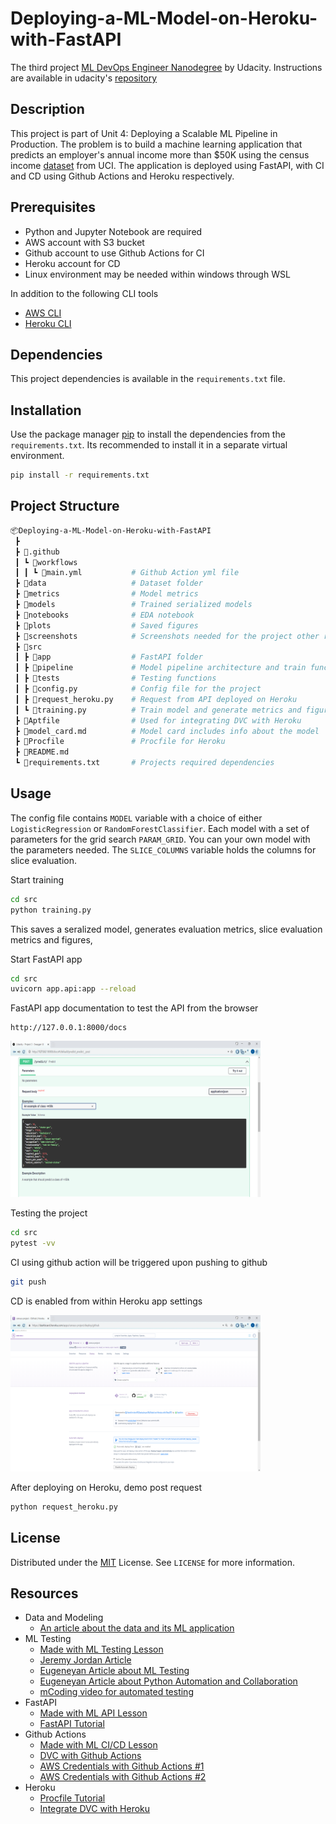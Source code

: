 # Deploying-a-ML-Model-on-Heroku-with-FastAPI
The third project [ML DevOps Engineer Nanodegree](https://www.udacity.com/course/machine-learning-dev-ops-engineer-nanodegree--nd0821) by Udacity. Instructions are available in udacity's [repository](https://github.com/udacity/nd0821-c3-starter-code/tree/master/starter)

## Description
This project is part of Unit 4: Deploying a Scalable ML Pipeline in Production. The problem is to build a machine learning application that predicts an employer's annual income more than $50K using the census income [dataset](https://archive.ics.uci.edu/ml/datasets/census+income) from UCI. The application is deployed using FastAPI, with CI and CD using Github Actions and Heroku respectively.

## Prerequisites
- Python and Jupyter Notebook are required
- AWS account with S3 bucket 
- Github account to use Github Actions for CI
- Heroku account for CD
- Linux environment may be needed within windows through WSL

In addition to the following CLI tools
- [AWS CLI](https://docs.aws.amazon.com/cli/latest/userguide/install-cliv2-linux.html)
- [Heroku CLI](https://devcenter.heroku.com/articles/heroku-cli)
## Dependencies
This project dependencies is available in the ```requirements.txt``` file.

## Installation
Use the package manager [pip](https://pip.pypa.io/en/stable/) to install the dependencies from the ```requirements.txt```. Its recommended to install it in a separate virtual environment.

```bash
pip install -r requirements.txt
```

## Project Structure
```bash
📦Deploying-a-ML-Model-on-Heroku-with-FastAPI
 ┣ 
 ┣ 📂.github
 ┃ ┗ 📂workflows
 ┃ ┃ ┗ 📜main.yml           # Github Action yml file
 ┣ 📂data                   # Dataset folder
 ┣ 📂metrics                # Model metrics
 ┣ 📂models                 # Trained serialized models
 ┣ 📂notebooks              # EDA notebook
 ┣ 📂plots                  # Saved figures
 ┣ 📂screenshots            # Screenshots needed for the project other resources
 ┣ 📂src                
 ┃ ┣ 📂app                  # FastAPI folder
 ┃ ┣ 📂pipeline             # Model pipeline architecture and train functions
 ┃ ┣ 📂tests                # Testing functions
 ┃ ┣ 📜config.py            # Config file for the project
 ┃ ┣ 📜request_heroku.py    # Request from API deployed on Heroku
 ┃ ┗ 📜training.py          # Train model and generate metrics and figures
 ┣ 📜Aptfile                # Used for integrating DVC with Heroku
 ┣ 📜model_card.md          # Model card includes info about the model 
 ┣ 📜Procfile               # Procfile for Heroku
 ┣ 📜README.md              
 ┗ 📜requirements.txt       # Projects required dependencies
```
## Usage
The config file contains ```MODEL``` variable with a choice of either ```LogisticRegression``` or ```RandomForestClassifier```. Each model with a set of parameters for the grid search ```PARAM_GRID```. You can your own model with the parameters needed. The ```SLICE_COLUMNS``` variable holds the columns for slice evaluation.

Start training
```bash
cd src
python training.py
```
This saves a seralized model, generates evaluation metrics, slice evaluation metrics and figures,

Start FastAPI app
```bash
cd src
uvicorn app.api:app --reload
```

FastAPI app documentation to test the API from the browser
```
http://127.0.0.1:8000/docs
```

<img src="screenshots/example.png" width="400" height="250">

Testing the project
```bash
cd src
pytest -vv
```

CI using github action will be triggered upon pushing to github
```bash
git push
```

CD is enabled from within Heroku app settings

<img src="screenshots/continuous_deployment.png" width="400" height="250">

After deploying on Heroku, demo post request
```bash
python request_heroku.py
```

## License
Distributed under the [MIT](https://choosealicense.com/licenses/mit/) License. See ```LICENSE``` for more information.

## Resources

- Data and Modeling
  - [An article about the data and its ML application](https://medium.com/analytics-vidhya/machine-learning-application-census-income-prediction-868227debf12)
- ML Testing
  - [Made with ML Testing Lesson](https://madewithml.com/courses/mlops/testing/)
  - [Jeremy Jordan Article](https://www.jeremyjordan.me/testing-ml/)
  - [Eugeneyan Article about ML Testing](https://eugeneyan.com/writing/testing-ml/)
  - [Eugeneyan Article about Python Automation and Collaboration](https://eugeneyan.com/writing/setting-up-python-project-for-automation-and-collaboration/)
  - [mCoding video for automated testing](https://www.youtube.com/watch?v=DhUpxWjOhME)
- FastAPI
  - [Made with ML API Lesson](https://madewithml.com/courses/mlops/api/)
  - [FastAPI Tutorial](https://fastapi.tiangolo.com/tutorial/)
- Github Actions
  - [Made with ML CI/CD Lesson](https://madewithml.com/courses/mlops/cicd/)
  - [DVC with Github Actions](https://github.com/iterative/setup-dvc)
  - [AWS Credentials with Github Actions #1](https://github.com/marketplace/actions/configure-aws-credentials-action-for-github-actions#sample-iam-role-cloudformation-template)
  - [AWS Credentials with Github Actions #2](https://stackoverflow.com/questions/58643905/how-aws-credentials-works-at-github-actions)
- Heroku
  - [Procfile Tutorial](https://devcenter.heroku.com/articles/procfile)
  - [Integrate DVC with Heroku](https://ankane.org/dvc-on-heroku)


